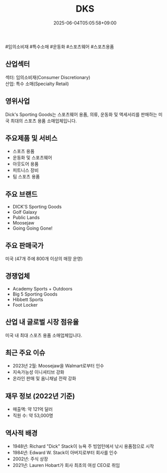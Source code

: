 ﻿---
title: "DKS"
date: 2025-06-04T05:05:58+09:00
lastmod: 2025-06-04T05:05:58+09:00
type: docs
sidebar:
  open: true
weight: 282
---
<div style="display:none">
  <meta property="article:published_time" content="2025-06-03T20:05:58Z" />
  <meta property="article:modified_time" content="2025-06-03T20:05:58Z" />
</div>
#임의소비재 #특수소매 #운동화 #스포츠웨어 #스포츠용품

## 산업섹터

섹터: 임의소비재(Consumer Discretionary)  
산업: 특수 소매(Specialty Retail)

## 영위사업

Dick's Sporting Goods는 스포츠웨어 용품, 의류, 운동화 및 액세서리를 판매하는 미국 최대의 스포츠 용품 소매업체입니다.

## 주요제품 및 서비스

- 스포츠 용품
- 운동화 및 스포츠웨어
- 아웃도어 용품
- 피트니스 장비
- 팀 스포츠 용품

## 주요 브랜드

- DICK'S Sporting Goods
- Golf Galaxy
- Public Lands
- Moosejaw
- Going Going Gone!

## 주요 판매국가

미국 (47개 주에 800개 이상의 매장 운영)

## 경쟁업체

- Academy Sports + Outdoors
- Big 5 Sporting Goods
- Hibbett Sports
- Foot Locker

## 산업 내 글로벌 시장 점유율

미국 내 최대 스포츠 용품 소매업체입니다.

## 최근 주요 이슈

- 2023년 2월: Moosejaw을 Walmart로부터 인수
- 지속가능성 이니셔티브 강화
- 온라인 판매 및 옴니채널 전략 강화

## 재무 정보 (2022년 기준)

- 매출액: 약 121억 달러
- 직원 수: 약 53,000명

## 역사적 배경

- 1948년: Richard "Dick" Stack이 뉴욕 주 빙엄턴에서 낚시 용품점으로 시작
- 1984년: Edward W. Stack이 아버지로부터 회사를 인수
- 2002년: 주식 상장
- 2021년: Lauren Hobart가 회사 최초의 여성 CEO로 취임
